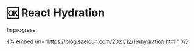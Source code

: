 # 🆗 React Hydration

In progress

{% embed url="https://blog.saeloun.com/2021/12/16/hydration.html" %}
